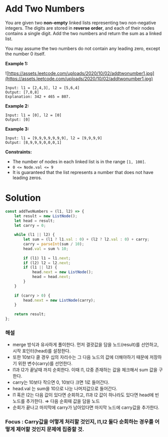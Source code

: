 # Add Two Numbers

You are given two **non-empty** linked lists representing two non-negative integers. The digits are stored in **reverse order**, and each of their nodes contains a single digit. Add the two numbers and return the sum as a linked list.

You may assume the two numbers do not contain any leading zero, except the number 0 itself.

**Example 1:**

![https://assets.leetcode.com/uploads/2020/10/02/addtwonumber1.jpg](https://assets.leetcode.com/uploads/2020/10/02/addtwonumber1.jpg)

```
Input: l1 = [2,4,3], l2 = [5,6,4]
Output: [7,0,8]
Explanation: 342 + 465 = 807.

```

**Example 2:**

```
Input: l1 = [0], l2 = [0]
Output: [0]

```

**Example 3:**

```
Input: l1 = [9,9,9,9,9,9,9], l2 = [9,9,9,9]
Output: [8,9,9,9,0,0,0,1]

```

**Constraints:**

- The number of nodes in each linked list is in the range `[1, 100]`.
- `0 <= Node.val <= 9`
- It is guaranteed that the list represents a number that does not have leading zeros.

# Solution

```jsx
const addTwoNumbers = (l1, l2) => {
    let result = new ListNode();
    let head = result;
    let carry = 0;
    
    while (l1 || l2) {
        let sum = (l1 ? l1.val : 0) + (l2 ? l2.val : 0) + carry;
        carry = parseInt(sum / 10);
        head.val = sum % 10;
        
        if (l1) l1 = l1.next;
        if (l2) l2 = l2.next;
        if (l1 || l2) {
            head.next = new ListNode();
            head = head.next;
        }
    }
    
    if (carry > 0) {
        head.next = new ListNode(carry);
    }
    
    return result;
};
```

### 해설

- merge 방식과 유사하게 풀이한다. 먼저 결괏값을 담을 노드(result)를 선언하고, 시작 포인터(head)를 설정한다.
- 또한 10보다 클 경우 십의 자리수는 그 다음 노드의 값에 더해야하기 때문에 저장하기 위한 변수(carry)를 선언한다.
- l1과 l2가 끝날때 까지 순회한다. 이때 l1, l2중 존재하는 값을 체크해서 sum 값을 구한다.
- carry는 10보다 작으면 0, 10보다 크면 1로 들어간다.
- head.val 는 sum을 10으로 나눈 나머지값으로 들어간다.
- l1 혹은 l2는 다음 값이 있다면 순회하고, l1과 l2 값이 하나라도 있다면 head에 빈 노드를 추가한다. ⇒ 다음 순회때 값을 담을 노드
- 순회가 끝나고 마지막에 carry가 남아있다면 마지막 노드에 carry값을 추가한다.

### Focus : Carry값을 어떻게 처리할 것인지, l1,l2 둘다 순회하는 경우를 어떻게 제어할 것인지 문제에 집중할 것.
